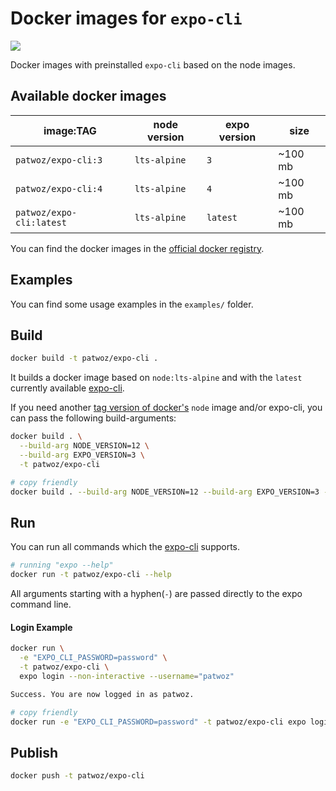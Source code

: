 # Docker images for `expo-cli`

![](https://github.com/patlux/expo-cli-docker-images/workflows/Docker%20Image%20CI/badge.svg)

Docker images with preinstalled `expo-cli` based on the node images.

## Available docker images

| image:TAG                | node version | expo version | size    |
| ------------------------ | ------------ | ------------ | ------- |
| `patwoz/expo-cli:3`      | `lts-alpine` | `3`          | ~100 mb |
| `patwoz/expo-cli:4`      | `lts-alpine` | `4`          | ~100 mb |
| `patwoz/expo-cli:latest` | `lts-alpine` | `latest`     | ~100 mb |

You can find the docker images in the [official docker registry](https://hub.docker.com/r/patwoz/expo-cli).

## Examples

You can find some usage examples in the `examples/` folder.

## Build

```bash
docker build -t patwoz/expo-cli .
```

It builds a docker image based on `node:lts-alpine` and with the `latest` currently available [expo-cli](https://github.com/expo/expo-cli).

If you need another [tag version of docker's](https://hub.docker.com/_/node) `node` image and/or expo-cli, you can pass the following build-arguments:

```bash
docker build . \
  --build-arg NODE_VERSION=12 \
  --build-arg EXPO_VERSION=3 \
  -t patwoz/expo-cli

# copy friendly
docker build . --build-arg NODE_VERSION=12 --build-arg EXPO_VERSION=3 -t patwoz/expo-cli
```

## Run

You can run all commands which the [expo-cli](https://github.com/expo/expo-cli) supports.

```bash
# running "expo --help"
docker run -t patwoz/expo-cli --help
```

All arguments starting with a hyphen(`-`) are passed directly to the expo command line.

#### Login Example

```bash
docker run \
  -e "EXPO_CLI_PASSWORD=password" \
  -t patwoz/expo-cli \
  expo login --non-interactive --username="patwoz"

Success. You are now logged in as patwoz.

# copy friendly
docker run -e "EXPO_CLI_PASSWORD=password" -t patwoz/expo-cli expo login --non-interactive --username="patwoz"
```

## Publish

```bash
docker push -t patwoz/expo-cli
```
